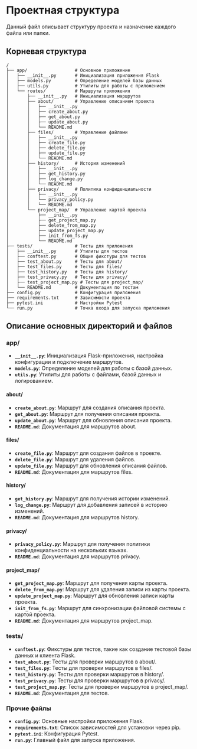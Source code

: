 # Проектная структура

Данный файл описывает структуру проекта и назначение каждого файла или папки.

## Корневая структура

```
/
├── app/                  # Основное приложение
│   ├── __init__.py       # Инициализация приложения Flask
│   ├── models.py         # Определение моделей базы данных
│   ├── utils.py          # Утилиты для работы с приложением
│   └── routes/           # Маршруты приложения
│       ├── __init__.py   # Инициализация маршрутов
│       ├── about/        # Управление описанием проекта
│       │   ├── __init__.py
│       │   ├── create_about.py
│       │   ├── get_about.py
│       │   ├── update_about.py
│       │   └── README.md
│       ├── files/        # Управление файлами
│       │   ├── __init__.py
│       │   ├── create_file.py
│       │   ├── delete_file.py
│       │   ├── update_file.py
│       │   └── README.md
│       ├── history/      # История изменений
│       │   ├── __init__.py
│       │   ├── get_history.py
│       │   ├── log_change.py
│       │   └── README.md
│       ├── privacy/      # Политика конфиденциальности
│       │   ├── __init__.py
│       │   └── privacy_policy.py
│       │   └── README.md
│       └── project_map/  # Управление картой проекта
│           ├── __init__.py
│           ├── get_project_map.py
│           ├── delete_from_map.py
│           ├── update_project_map.py
│           ├── init_from_fs.py
│           └── README.md
├── tests/                # Тесты для приложения
│   ├── __init__.py       # Утилиты для тестов
│   ├── conftest.py       # Общие фикстуры для тестов
│   ├── test_about.py     # Тесты для about/
│   ├── test_files.py     # Тесты для files/
│   ├── test_history.py   # Тесты для history/
│   ├── test_privacy.py   # Тесты для privacy/
│   ├── test_project_map.py # Тесты для project_map/
│   └── README.md         # Документация по тестам
├── config.py             # Конфигурация приложения
├── requirements.txt      # Зависимости проекта
├── pytest.ini            # Настройки Pytest
└── run.py                # Точка входа для запуска приложения
```

## Описание основных директорий и файлов

### app/
- **`__init__.py`**: Инициализация Flask-приложения, настройка конфигурации и подключение маршрутов.
- **`models.py`**: Определение моделей для работы с базой данных.
- **`utils.py`**: Утилиты для работы с файлами, базой данных и логированием.

#### about/
- **`create_about.py`**: Маршрут для создания описания проекта.
- **`get_about.py`**: Маршрут для получения описания проекта.
- **`update_about.py`**: Маршрут для обновления описания проекта.
- **`README.md`**: Документация для маршрутов about.

#### files/
- **`create_file.py`**: Маршрут для создания файлов в проекте.
- **`delete_file.py`**: Маршрут для удаления файлов.
- **`update_file.py`**: Маршрут для обновления описания файлов.
- **`README.md`**: Документация для маршрутов files.

#### history/
- **`get_history.py`**: Маршрут для получения истории изменений.
- **`log_change.py`**: Маршрут для добавления записей в историю изменений.
- **`README.md`**: Документация для маршрутов history.

#### privacy/
- **`privacy_policy.py`**: Маршрут для получения политики конфиденциальности на нескольких языках.
- **`README.md`**: Документация для маршрутов privacy.

#### project_map/
- **`get_project_map.py`**: Маршрут для получения карты проекта.
- **`delete_from_map.py`**: Маршрут для удаления записи из карты проекта.
- **`update_project_map.py`**: Маршрут для обновления записи карты проекта.
- **`init_from_fs.py`**: Маршрут для синхронизации файловой системы с картой проекта.
- **`README.md`**: Документация для маршрутов project_map.

### tests/
- **`conftest.py`**: Фикстуры для тестов, такие как создание тестовой базы данных и клиента Flask.
- **`test_about.py`**: Тесты для проверки маршрутов в about/.
- **`test_files.py`**: Тесты для проверки маршрутов в files/.
- **`test_history.py`**: Тесты для проверки маршрутов в history/.
- **`test_privacy.py`**: Тесты для проверки маршрутов в privacy/.
- **`test_project_map.py`**: Тесты для проверки маршрутов в project_map/.
- **`README.md`**: Документация для тестов.

### Прочие файлы
- **`config.py`**: Основные настройки приложения Flask.
- **`requirements.txt`**: Список зависимостей для установки через pip.
- **`pytest.ini`**: Конфигурация Pytest.
- **`run.py`**: Главный файл для запуска приложения.

